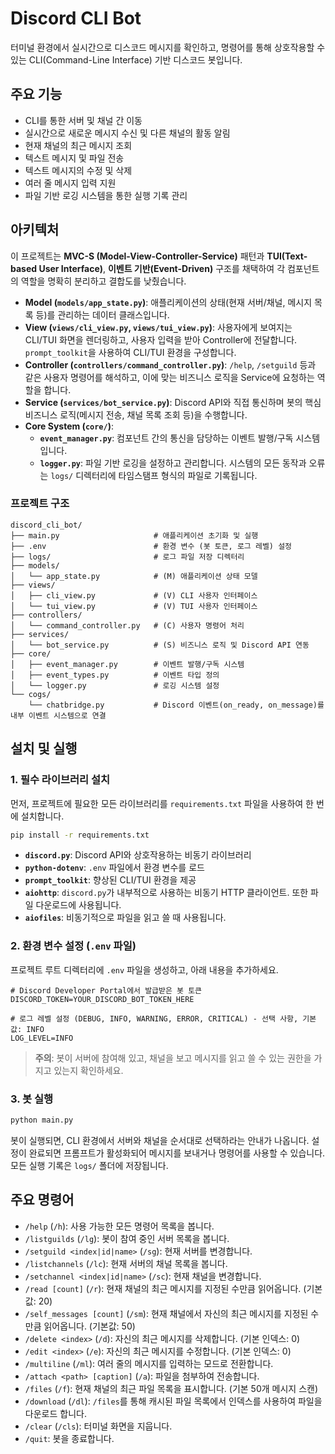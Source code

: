 # Discord CLI Bot

터미널 환경에서 실시간으로 디스코드 메시지를 확인하고, 명령어를 통해 상호작용할 수 있는 CLI(Command-Line Interface) 기반 디스코드 봇입니다.

## 주요 기능

-   CLI를 통한 서버 및 채널 간 이동
-   실시간으로 새로운 메시지 수신 및 다른 채널의 활동 알림
-   현재 채널의 최근 메시지 조회
-   텍스트 메시지 및 파일 전송
-   텍스트 메시지의 수정 및 삭제
-   여러 줄 메시지 입력 지원
-   파일 기반 로깅 시스템을 통한 실행 기록 관리

## 아키텍처

이 프로젝트는 **MVC-S (Model-View-Controller-Service)** 패턴과 **TUI(Text-based User Interface)**, **이벤트 기반(Event-Driven)** 구조를 채택하여 각 컴포넌트의 역할을 명확히 분리하고 결합도를 낮췄습니다.

-   **Model (`models/app_state.py`)**: 애플리케이션의 상태(현재 서버/채널, 메시지 목록 등)를 관리하는 데이터 클래스입니다.
-   **View (`views/cli_view.py`, `views/tui_view.py`)**: 사용자에게 보여지는 CLI/TUI 화면을 렌더링하고, 사용자 입력을 받아 Controller에 전달합니다. `prompt_toolkit`을 사용하여 CLI/TUI 환경을 구성합니다.
-   **Controller (`controllers/command_controller.py`)**: `/help`, `/setguild` 등과 같은 사용자 명령어를 해석하고, 이에 맞는 비즈니스 로직을 Service에 요청하는 역할을 합니다.
-   **Service (`services/bot_service.py`)**: Discord API와 직접 통신하며 봇의 핵심 비즈니스 로직(메시지 전송, 채널 목록 조회 등)을 수행합니다.
-   **Core System (`core/`)**:
    -   **`event_manager.py`**: 컴포넌트 간의 통신을 담당하는 이벤트 발행/구독 시스템입니다.
    -   **`logger.py`**: 파일 기반 로깅을 설정하고 관리합니다. 시스템의 모든 동작과 오류는 `logs/` 디렉터리에 타임스탬프 형식의 파일로 기록됩니다.

### 프로젝트 구조

```
discord_cli_bot/
├── main.py                     # 애플리케이션 초기화 및 실행
├── .env                        # 환경 변수 (봇 토큰, 로그 레벨) 설정
├── logs/                       # 로그 파일 저장 디렉터리
├── models/
│   └── app_state.py            # (M) 애플리케이션 상태 모델
├── views/
│   ├── cli_view.py             # (V) CLI 사용자 인터페이스
│   └── tui_view.py             # (V) TUI 사용자 인터페이스
├── controllers/
│   └── command_controller.py   # (C) 사용자 명령어 처리
├── services/
│   └── bot_service.py          # (S) 비즈니스 로직 및 Discord API 연동
├── core/
│   ├── event_manager.py        # 이벤트 발행/구독 시스템
│   ├── event_types.py          # 이벤트 타입 정의
│   └── logger.py               # 로깅 시스템 설정
└── cogs/
    └── chatbridge.py           # Discord 이벤트(on_ready, on_message)를 내부 이벤트 시스템으로 연결
```

## 설치 및 실행

### 1. 필수 라이브러리 설치
먼저, 프로젝트에 필요한 모든 라이브러리를 `requirements.txt` 파일을 사용하여 한 번에 설치합니다.

```bash
pip install -r requirements.txt
```

-   **`discord.py`**: Discord API와 상호작용하는 비동기 라이브러리
-   **`python-dotenv`**: `.env` 파일에서 환경 변수를 로드
-   **`prompt_toolkit`**: 향상된 CLI/TUI 환경을 제공
-   **`aiohttp`**: `discord.py`가 내부적으로 사용하는 비동기 HTTP 클라이언트. 또한 파일 다운로드에 사용됩니다. 
-   **`aiofiles`**: 비동기적으로 파일을 읽고 쓸 때 사용됩니다. 

### 2. 환경 변수 설정 (`.env` 파일)

프로젝트 루트 디렉터리에 `.env` 파일을 생성하고, 아래 내용을 추가하세요.

```dotenv
# Discord Developer Portal에서 발급받은 봇 토큰
DISCORD_TOKEN=YOUR_DISCORD_BOT_TOKEN_HERE

# 로그 레벨 설정 (DEBUG, INFO, WARNING, ERROR, CRITICAL) - 선택 사항, 기본값: INFO
LOG_LEVEL=INFO
```

> **주의**: 봇이 서버에 참여해 있고, 채널을 보고 메시지를 읽고 쓸 수 있는 권한을 가지고 있는지 확인하세요.

### 3. 봇 실행

```bash
python main.py
```

봇이 실행되면, CLI 환경에서 서버와 채널을 순서대로 선택하라는 안내가 나옵니다. 설정이 완료되면 프롬프트가 활성화되어 메시지를 보내거나 명령어를 사용할 수 있습니다. 모든 실행 기록은 `logs/` 폴더에 저장됩니다.

## 주요 명령어

-   `/help` (`/h`): 사용 가능한 모든 명령어 목록을 봅니다.
-   `/listguilds` (`/lg`): 봇이 참여 중인 서버 목록을 봅니다.
-   `/setguild <index|id|name>` (`/sg`): 현재 서버를 변경합니다.
-   `/listchannels` (`/lc`): 현재 서버의 채널 목록을 봅니다.
-   `/setchannel <index|id|name>` (`/sc`): 현재 채널을 변경합니다.
-   `/read [count]` (`/r`): 현재 채널의 최근 메시지를 지정된 수만큼 읽어옵니다. (기본값: 20)
-   `/self_messages [count]` (`/sm`): 현재 채널에서 자신의 최근 메시지를 지정된 수만큼 읽어옵니다. (기본값: 50) 
-   `/delete <index>` (`/d`): 자신의 최근 메시지를 삭제합니다. (기본 인덱스: 0)
-   `/edit <index>` (`/e`): 자신의 최근 메시지를 수정합니다. (기본 인덱스: 0)
-   `/multiline` (`/ml`): 여러 줄의 메시지를 입력하는 모드로 전환합니다.
-   `/attach <path> [caption]` (`/a`): 파일을 첨부하여 전송합니다.
-   `/files` (`/f`): 현재 채널의 최근 파일 목록을 표시합니다. (기본 50개 메시지 스캔)
-   `/download` (`/dl`): `/files`를 통해 캐시된 파일 목록에서 인덱스를 사용하여 파일을 다운로드 합니다.
-   `/clear` (`/cls`): 터미널 화면을 지웁니다.
-   `/quit`: 봇을 종료합니다.